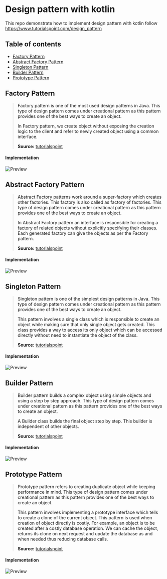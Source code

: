 # Design pattern with kotlin

This repo demonstrate how to implement design pattern with kotlin follow https://www.tutorialspoint.com/design_pattern

## Table of contents

* [Factory Pattern](#factory.pattern)
* [Abstract Factory Pattern](#abstract.factory.pattern)
* [Singleton Pattern](#singleton.pattern)
* [Builder Pattern](#builder.pattern)
* [Prototype Pattern](#prototype.pattern)


## <a name="factory.pattern"/> Factory Pattern

> Factory pattern is one of the most used design patterns in Java. This type of design pattern comes under creational pattern as this pattern provides one of the best ways to create an object.
> 
>In Factory pattern, we create object without exposing the creation logic to the client and refer to newly created object using a common interface.
>
>**Source:** [tutorialspoint](https://www.tutorialspoint.com/design_pattern/factory_pattern.htm)

#### Implementation
![Preview](https://www.tutorialspoint.com/design_pattern/images/factory_pattern_uml_diagram.jpg)


## <a name="abstract.factory.pattern"/> Abstract Factory Pattern

>Abstract Factory patterns work around a super-factory which creates other factories. This factory is also called as factory of factories. This type of design pattern comes under creational pattern as this pattern provides one of the best ways to create an object.
>
>In Abstract Factory pattern an interface is responsible for creating a factory of related objects without explicitly specifying their classes. Each generated factory can give the objects as per the Factory pattern.
>
>**Source:** [tutorialspoint](https://www.tutorialspoint.com/design_pattern/abstract_factory_pattern.htm)

#### Implementation
![Preview](https://www.tutorialspoint.com/design_pattern/images/abstractfactory_pattern_uml_diagram.jpg)


## <a name="singleton.pattern"/> Singleton Pattern

>Singleton pattern is one of the simplest design patterns in Java. This type of design pattern comes under creational pattern as this pattern provides one of the best ways to create an object.
>
>This pattern involves a single class which is responsible to create an object while making sure that only single object gets created. This class provides a way to access its only object which can be accessed directly without need to instantiate the object of the class.
>
>**Source:** [tutorialspoint](https://www.tutorialspoint.com/design_pattern/singleton_pattern.htm)

#### Implementation
![Preview](https://www.tutorialspoint.com/design_pattern/images/singleton_pattern_uml_diagram.jpg)


## <a name="builder.pattern"/> Builder Pattern

>Builder pattern builds a complex object using simple objects and using a step by step approach. This type of design pattern comes under creational pattern as this pattern provides one of the best ways to create an object.
>
>A Builder class builds the final object step by step. This builder is independent of other objects.
>
>**Source:** [tutorialspoint](https://www.tutorialspoint.com/design_pattern/builder_pattern.htm)

#### Implementation
![Preview](https://www.tutorialspoint.com/design_pattern/images/builder_pattern_uml_diagram.jpg)


## <a name="prototype.pattern"/> Prototype Pattern

>Prototype pattern refers to creating duplicate object while keeping performance in mind. This type of design pattern comes under creational pattern as this pattern provides one of the best ways to create an object.
>
>This pattern involves implementing a prototype interface which tells to create a clone of the current object. This pattern is used when creation of object directly is costly. For example, an object is to be created after a costly database operation. We can cache the object, returns its clone on next request and update the database as and when needed thus reducing database calls.
>
>**Source:** [tutorialspoint](https://www.tutorialspoint.com/design_pattern/prototype_pattern.htm)

#### Implementation
![Preview](https://www.tutorialspoint.com/design_pattern/images/prototype_pattern_uml_diagram.jpg)





